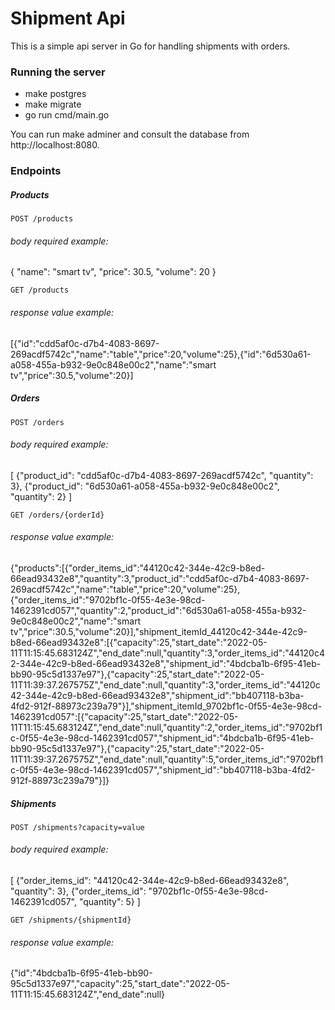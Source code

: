 # Shipment Api
This is a simple api server in Go for handling shipments with orders.

### Running the server

- make postgres
- make migrate
- go run cmd/main.go

You can run make adminer and consult the database from http://localhost:8080.

### Endpoints
##### Products

    POST /products
###### body required example: 

{
    "name": "smart tv",
    "price": 30.5,
    "volume": 20
}

    GET /products
###### response value example:

[{"id":"cdd5af0c-d7b4-4083-8697-269acdf5742c","name":"table","price":20,"volume":25},{"id":"6d530a61-a058-455a-b932-9e0c848e00c2","name":"smart tv","price":30.5,"volume":20}]

##### Orders
    POST /orders
    
###### body required example:

[
    {"product_id": "cdd5af0c-d7b4-4083-8697-269acdf5742c", "quantity": 3},
    {"product_id": "6d530a61-a058-455a-b932-9e0c848e00c2", "quantity": 2}
]

    GET /orders/{orderId}
###### response value example:

{"products":[{"order_items_id":"44120c42-344e-42c9-b8ed-66ead93432e8","quantity":3,"product_id":"cdd5af0c-d7b4-4083-8697-269acdf5742c","name":"table","price":20,"volume":25},{"order_items_id":"9702bf1c-0f55-4e3e-98cd-1462391cd057","quantity":2,"product_id":"6d530a61-a058-455a-b932-9e0c848e00c2","name":"smart tv","price":30.5,"volume":20}],"shipment_itemId_44120c42-344e-42c9-b8ed-66ead93432e8":[{"capacity":25,"start_date":"2022-05-11T11:15:45.683124Z","end_date":null,"quantity":3,"order_items_id":"44120c42-344e-42c9-b8ed-66ead93432e8","shipment_id":"4bdcba1b-6f95-41eb-bb90-95c5d1337e97"},{"capacity":25,"start_date":"2022-05-11T11:39:37.267575Z","end_date":null,"quantity":3,"order_items_id":"44120c42-344e-42c9-b8ed-66ead93432e8","shipment_id":"bb407118-b3ba-4fd2-912f-88973c239a79"}],"shipment_itemId_9702bf1c-0f55-4e3e-98cd-1462391cd057":[{"capacity":25,"start_date":"2022-05-11T11:15:45.683124Z","end_date":null,"quantity":2,"order_items_id":"9702bf1c-0f55-4e3e-98cd-1462391cd057","shipment_id":"4bdcba1b-6f95-41eb-bb90-95c5d1337e97"},{"capacity":25,"start_date":"2022-05-11T11:39:37.267575Z","end_date":null,"quantity":5,"order_items_id":"9702bf1c-0f55-4e3e-98cd-1462391cd057","shipment_id":"bb407118-b3ba-4fd2-912f-88973c239a79"}]}

##### Shipments
    POST /shipments?capacity=value
###### body required example:

[
    {"order_items_id": "44120c42-344e-42c9-b8ed-66ead93432e8", "quantity": 3},
    {"order_items_id": "9702bf1c-0f55-4e3e-98cd-1462391cd057", "quantity": 5}
]

    GET /shipments/{shipmentId}
###### response value example:

{"id":"4bdcba1b-6f95-41eb-bb90-95c5d1337e97","capacity":25,"start_date":"2022-05-11T11:15:45.683124Z","end_date":null}
    


